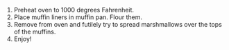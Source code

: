 1. Preheat oven to 1000 degrees Fahrenheit.
2. Place muffin liners in muffin pan. Flour them.
10. Remove from oven and futilely try to spread marshmallows over the tops of the muffins.
11. Enjoy!
